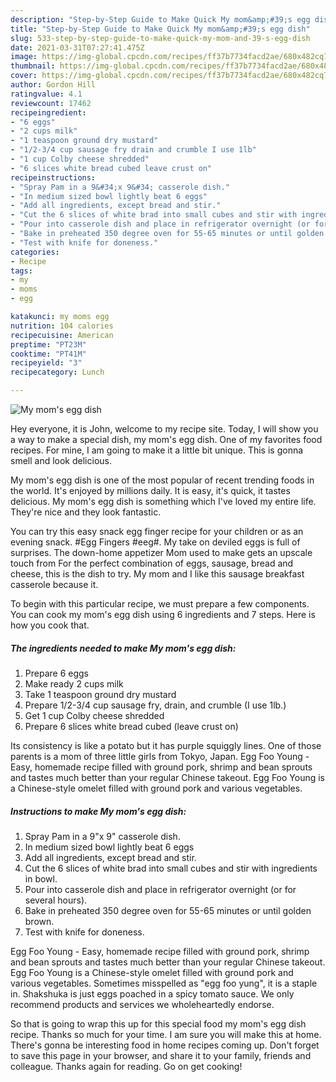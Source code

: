 ```yaml
---
description: "Step-by-Step Guide to Make Quick My mom&amp;#39;s egg dish"
title: "Step-by-Step Guide to Make Quick My mom&amp;#39;s egg dish"
slug: 533-step-by-step-guide-to-make-quick-my-mom-and-39-s-egg-dish
date: 2021-03-31T07:27:41.475Z
image: https://img-global.cpcdn.com/recipes/ff37b7734facd2ae/680x482cq70/my-moms-egg-dish-recipe-main-photo.jpg
thumbnail: https://img-global.cpcdn.com/recipes/ff37b7734facd2ae/680x482cq70/my-moms-egg-dish-recipe-main-photo.jpg
cover: https://img-global.cpcdn.com/recipes/ff37b7734facd2ae/680x482cq70/my-moms-egg-dish-recipe-main-photo.jpg
author: Gordon Hill
ratingvalue: 4.1
reviewcount: 17462
recipeingredient:
- "6 eggs"
- "2 cups milk"
- "1 teaspoon ground dry mustard"
- "1/2-3/4 cup sausage fry drain and crumble I use 1lb"
- "1 cup Colby cheese shredded"
- "6 slices white bread cubed leave crust on"
recipeinstructions:
- "Spray Pam in a 9&#34;x 9&#34; casserole dish."
- "In medium sized bowl lightly beat 6 eggs"
- "Add all ingredients, except bread and stir."
- "Cut the 6 slices of white brad into small cubes and stir with ingredients in bowl."
- "Pour into casserole dish and place in refrigerator overnight (or for several hours)."
- "Bake in preheated 350 degree oven for 55-65 minutes or until golden brown."
- "Test with knife for doneness."
categories:
- Recipe
tags:
- my
- moms
- egg

katakunci: my moms egg 
nutrition: 104 calories
recipecuisine: American
preptime: "PT23M"
cooktime: "PT41M"
recipeyield: "3"
recipecategory: Lunch

---
```



![My mom&#39;s egg dish](https://img-global.cpcdn.com/recipes/ff37b7734facd2ae/680x482cq70/my-moms-egg-dish-recipe-main-photo.jpg)

Hey everyone, it is John, welcome to my recipe site. Today, I will show you a way to make a special dish, my mom&#39;s egg dish. One of my favorites food recipes. For mine, I am going to make it a little bit unique. This is gonna smell and look delicious.

My mom&#39;s egg dish is one of the most popular of recent trending foods in the world. It's enjoyed by millions daily. It is easy, it's quick, it tastes delicious. My mom&#39;s egg dish is something which I've loved my entire life. They're nice and they look fantastic.

You can try this easy snack egg finger recipe for your children or as an evening snack. #Egg Fingers #eeg#. My take on deviled eggs is full of surprises. The down-home appetizer Mom used to make gets an upscale touch from For the perfect combination of eggs, sausage, bread and cheese, this is the dish to try. My mom and I like this sausage breakfast casserole because it.


To begin with this particular recipe, we must prepare a few components. You can cook my mom&#39;s egg dish using 6 ingredients and 7 steps. Here is how you cook that.

<!--inarticleads1-->

##### The ingredients needed to make My mom&#39;s egg dish:

1. Prepare 6 eggs
1. Make ready 2 cups milk
1. Take 1 teaspoon ground dry mustard
1. Prepare 1/2-3/4 cup sausage fry, drain, and crumble (I use 1lb.)
1. Get 1 cup Colby cheese shredded
1. Prepare 6 slices white bread cubed (leave crust on)


Its consistency is like a potato but it has purple squiggly lines. One of those parents is a mom of three little girls from Tokyo, Japan. Egg Foo Young - Easy, homemade recipe filled with ground pork, shrimp and bean sprouts and tastes much better than your regular Chinese takeout. Egg Foo Young is a Chinese-style omelet filled with ground pork and various vegetables. 

<!--inarticleads2-->

##### Instructions to make My mom&#39;s egg dish:

1. Spray Pam in a 9&#34;x 9&#34; casserole dish.
1. In medium sized bowl lightly beat 6 eggs
1. Add all ingredients, except bread and stir.
1. Cut the 6 slices of white brad into small cubes and stir with ingredients in bowl.
1. Pour into casserole dish and place in refrigerator overnight (or for several hours).
1. Bake in preheated 350 degree oven for 55-65 minutes or until golden brown.
1. Test with knife for doneness.


Egg Foo Young - Easy, homemade recipe filled with ground pork, shrimp and bean sprouts and tastes much better than your regular Chinese takeout. Egg Foo Young is a Chinese-style omelet filled with ground pork and various vegetables. Sometimes misspelled as &#34;egg foo yung&#34;, it is a staple in. Shakshuka is just eggs poached in a spicy tomato sauce. We only recommend products and services we wholeheartedly endorse. 

So that is going to wrap this up for this special food my mom&#39;s egg dish recipe. Thanks so much for your time. I am sure you will make this at home. There's gonna be interesting food in home recipes coming up. Don't forget to save this page in your browser, and share it to your family, friends and colleague. Thanks again for reading. Go on get cooking!
